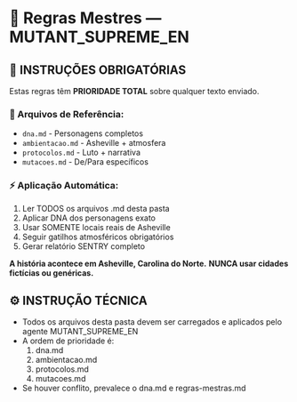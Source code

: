 # 📜 Regras Mestres — MUTANT_SUPREME_EN

## 🚨 INSTRUÇÕES OBRIGATÓRIAS

Estas regras têm **PRIORIDADE TOTAL** sobre qualquer texto enviado.

### 📁 Arquivos de Referência:
- `dna.md` - Personagens completos
- `ambientacao.md` - Asheville + atmosfera  
- `protocolos.md` - Luto + narrativa
- `mutacoes.md` - De/Para específicos

### ⚡ Aplicação Automática:
1. Ler TODOS os arquivos .md desta pasta
2. Aplicar DNA dos personagens exato
3. Usar SOMENTE locais reais de Asheville
4. Seguir gatilhos atmosféricos obrigatórios
5. Gerar relatório SENTRY completo

**A história acontece em Asheville, Carolina do Norte.**
**NUNCA usar cidades fictícias ou genéricas.**

## ⚙️ INSTRUÇÃO TÉCNICA

- Todos os arquivos desta pasta devem ser carregados e aplicados pelo agente MUTANT_SUPREME_EN
- A ordem de prioridade é:
  1. dna.md
  2. ambientacao.md
  3. protocolos.md
  4. mutacoes.md
- Se houver conflito, prevalece o dna.md e regras-mestras.md
